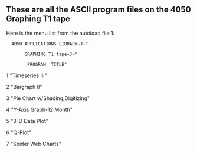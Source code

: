 These are all the ASCII program files on the 4050 Graphing T1 tape
---
Here is the menu list from the autoload file 1:

      4050 APPLICATIONS LIBRARY~J~"

           GRAPHING T1 tape~J~"

            PROGRAM  TITLE"

 1 "Timeseries III"

 2 "Bargraph II"

 3 "Pie Chart w/Shading,Digitizing"

 4 "Y-Axis Graph-12 Month"

 5 "3-D Data Plot"

 6 "Q-Plot"

 7 "Spider Web Charts"

